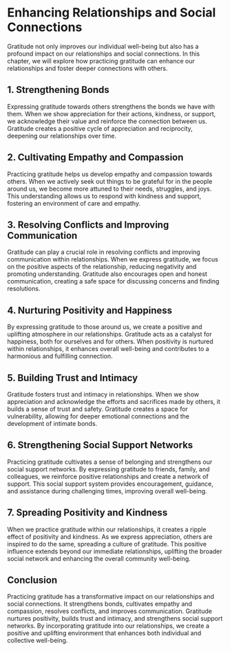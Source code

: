 Enhancing Relationships and Social Connections
=========================================================

Gratitude not only improves our individual well-being but also has a profound impact on our relationships and social connections. In this chapter, we will explore how practicing gratitude can enhance our relationships and foster deeper connections with others.

1\. Strengthening Bonds
----------------------

Expressing gratitude towards others strengthens the bonds we have with them. When we show appreciation for their actions, kindness, or support, we acknowledge their value and reinforce the connection between us. Gratitude creates a positive cycle of appreciation and reciprocity, deepening our relationships over time.

2\. Cultivating Empathy and Compassion
-------------------------------------

Practicing gratitude helps us develop empathy and compassion towards others. When we actively seek out things to be grateful for in the people around us, we become more attuned to their needs, struggles, and joys. This understanding allows us to respond with kindness and support, fostering an environment of care and empathy.

3\. Resolving Conflicts and Improving Communication
--------------------------------------------------

Gratitude can play a crucial role in resolving conflicts and improving communication within relationships. When we express gratitude, we focus on the positive aspects of the relationship, reducing negativity and promoting understanding. Gratitude also encourages open and honest communication, creating a safe space for discussing concerns and finding resolutions.

4\. Nurturing Positivity and Happiness
-------------------------------------

By expressing gratitude to those around us, we create a positive and uplifting atmosphere in our relationships. Gratitude acts as a catalyst for happiness, both for ourselves and for others. When positivity is nurtured within relationships, it enhances overall well-being and contributes to a harmonious and fulfilling connection.

5\. Building Trust and Intimacy
------------------------------

Gratitude fosters trust and intimacy in relationships. When we show appreciation and acknowledge the efforts and sacrifices made by others, it builds a sense of trust and safety. Gratitude creates a space for vulnerability, allowing for deeper emotional connections and the development of intimate bonds.

6\. Strengthening Social Support Networks
----------------------------------------

Practicing gratitude cultivates a sense of belonging and strengthens our social support networks. By expressing gratitude to friends, family, and colleagues, we reinforce positive relationships and create a network of support. This social support system provides encouragement, guidance, and assistance during challenging times, improving overall well-being.

7\. Spreading Positivity and Kindness
------------------------------------

When we practice gratitude within our relationships, it creates a ripple effect of positivity and kindness. As we express appreciation, others are inspired to do the same, spreading a culture of gratitude. This positive influence extends beyond our immediate relationships, uplifting the broader social network and enhancing the overall community well-being.

Conclusion
----------

Practicing gratitude has a transformative impact on our relationships and social connections. It strengthens bonds, cultivates empathy and compassion, resolves conflicts, and improves communication. Gratitude nurtures positivity, builds trust and intimacy, and strengthens social support networks. By incorporating gratitude into our relationships, we create a positive and uplifting environment that enhances both individual and collective well-being.
